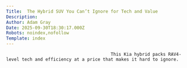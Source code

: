 ```yaml
---
Title:  The Hybrid SUV You Can’t Ignore for Tech and Value
Description: 
Author: Adam Gray
Date: 2025-09-30T18:30:17.000Z
Robots: noindex,nofollow
Template: index
---
```


                                            This Kia hybrid packs RAV4-level tech and efficiency at a price that makes it hard to ignore.
                                        